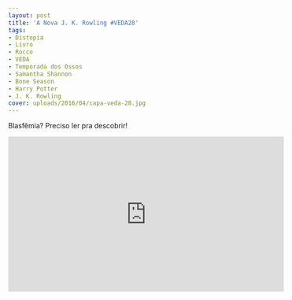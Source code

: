 ```yaml
---
layout: post
title: 'A Nova J. K. Rowling #VEDA28'
tags:
- Distopia
- Livro
- Rocco
- VEDA
- Temporada dos Ossos
- Samantha Shannon
- Bone Season
- Harry Potter
- J. K. Rowling
cover: uploads/2016/04/capa-veda-28.jpg
---
```


Blasf&ecirc;mia? Preciso ler pra descobrir!

<iframe width="560" height="315" src="https://www.youtube.com/embed/x664KEPk7uA" frameborder="0" allowfullscreen></iframe>
